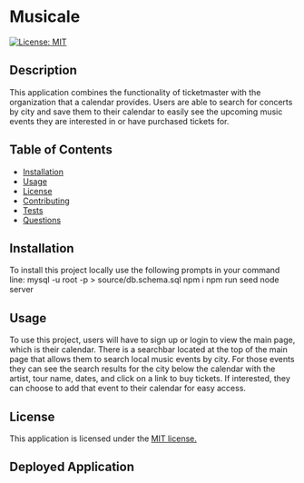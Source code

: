 # Musicale
  [![License: MIT](https://img.shields.io/badge/License-MIT-yellow.svg)](https://opensource.org/licenses/MIT)

  ## Description
  This application combines the functionality of ticketmaster with the organization that a calendar provides. Users are able to search for concerts by city and save them to their calendar to easily see the upcoming music events they are interested in or have purchased tickets for. 

  ## Table of Contents 
 * [Installation](#installation) 
 * [Usage](#usage) 
 * [License](#license) 
 * [Contributing](#contributing) 
 * [Tests](#tests) 
 * [Questions](#questions)

  ## Installation

  To install this project locally use the following prompts in your command line:
  mysql -u root -p > source/db.schema.sql
  npm i
  npm run seed
  node server

  ## Usage

  To use this project, users will have to sign up or login to view the main page, which is their calendar. There is a searchbar located at the top of the main page that allows them to search local music events by city. For those events they can see the search results for the city below the calendar with the artist, tour name, dates, and click on a link to buy tickets. If interested, they can choose to add that event to their calendar for easy access.

  ## License 

This application is licensed under the [MIT license.](https://github.com/git/git-scm.com/blob/main/MIT-LICENSE.txt)

  ## Deployed Application
  